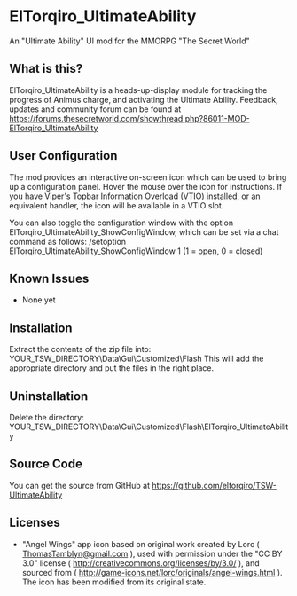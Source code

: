 ElTorqiro_UltimateAbility
=========================
An "Ultimate Ability" UI mod for the MMORPG "The Secret World"
   
   
What is this?
-------------
ElTorqiro_UltimateAbility is a heads-up-display module for tracking the progress of Animus charge, and activating the Ultimate Ability.
Feedback, updates and community forum can be found at https://forums.thesecretworld.com/showthread.php?86011-MOD-ElTorqiro_UltimateAbility
   
   
User Configuration
------------------
The mod provides an interactive on-screen icon which can be used to bring up a configuration panel.  Hover the mouse over the icon for instructions.  If you have Viper's Topbar Information Overload (VTIO) installed, or an equivalent handler, the icon will be available in a VTIO slot.
   
You can also toggle the configuration window with the option ElTorqiro_UltimateAbility_ShowConfigWindow, which can be set via a chat command as follows:
/setoption ElTorqiro_UltimateAbility_ShowConfigWindow 1
(1 = open, 0 = closed)
   
   
Known Issues
------------
* None yet   
  
  
Installation
------------
Extract the contents of the zip file into: YOUR_TSW_DIRECTORY\Data\Gui\Customized\Flash
This will add the appropriate directory and put the files in the right place.

Uninstallation
--------------
Delete the directory: YOUR_TSW_DIRECTORY\Data\Gui\Customized\Flash\ElTorqiro_UltimateAbility
  
  
Source Code
-----------
You can get the source from GitHub at https://github.com/eltorqiro/TSW-UltimateAbility
  
  
Licenses
--------
* "Angel Wings" app icon based on original work created by Lorc ( ThomasTamblyn@gmail.com ), used with permission under the "CC BY 3.0" license ( http://creativecommons.org/licenses/by/3.0/ ), and sourced from ( http://game-icons.net/lorc/originals/angel-wings.html ).  The icon has been modified from its original state.
